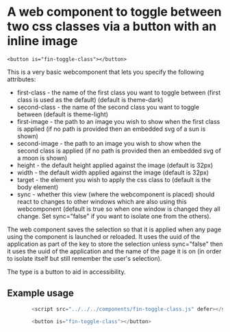 # A web component to toggle between two css classes via a button with an inline image

`<button is="fin-toggle-class"></button>`

This is a very basic webcomponent that lets you specify the following attributes:

- first-class - the name of the first class you want to toggle between (first class is used as the default) (default is theme-dark)
- second-class - the name of the second class you want to toggle between (default is theme-light)
- first-image - the path to an image you wish to show when the first class is applied (if no path is provided then an embedded svg of a sun is shown)
- second-image - the path to an image you wish to show when the second class is applied (if no path is provided then an embedded svg of a moon is shown)
- height - the default height applied against the image (default is 32px)
- width - the default width applied against the image (default is 32px)
- target - the element you wish to apply the css class to (default is the body element)
- sync - whether this view (where the webcomponent is placed) should react to changes to other windows which are also using this webcomponent (default is true so when one window is changed they all change. Set sync="false" if you want to isolate one from the others).

The web component saves the selection so that it is applied when any page using the component is launched or reloaded. It uses the uuid of the application as part of the key to store the selection unless sync="false" then it uses the uuid of the application and the name of the page it is on (in order to isolate itself but still remember the user's selection).

The type is a button to aid in accessibility.

## Example usage

```javascript
        <script src="../../../components/fin-toggle-class.js" defer></script>

        <button is="fin-toggle-class"></button>
```
